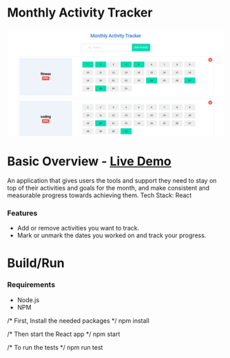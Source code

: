 # Monthly Activity Tracker
![alt text](https://github.com/somanshu63/monthly-activity-tracker/blob/main/MAT.png)
# Basic Overview - [Live Demo](https://monthlyactivitytracker.netlify.app/)
An application that gives users the tools and support they need to stay on top of their activities and goals for the month, and make consistent and measurable progress towards achieving them.
Tech Stack: React

### Features
- Add or remove activities you want to track.
- Mark or unmark the dates you worked on and track your progress.

# Build/Run
### Requirements

 - Node.js
 - NPM

/* First, Install the needed packages */
npm install

/* Then start the React app */
npm start

/* To run the tests */
npm run test


